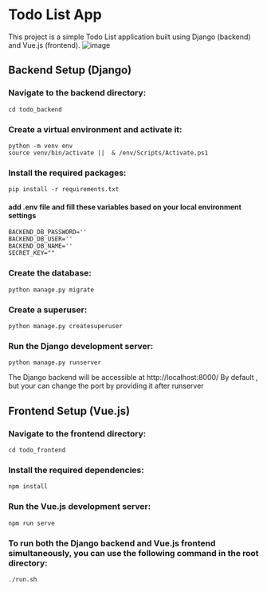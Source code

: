 # Todo List App

This project is a simple Todo List application built using Django (backend) and Vue.js (frontend).
![image](https://github.com/najouakanmaoui/TODO-List/assets/96218235/1a319313-253a-457a-9fcb-22583b217e35)


## Backend Setup (Django)
### Navigate to the backend directory:
    cd todo_backend

### Create a virtual environment and activate it:
    python -m venv env
    source venv/bin/activate ||  & /env/Scripts/Activate.ps1

### Install the required packages:
    pip install -r requirements.txt
#### add .env file and fill these variables based on your local environment settings
    BACKEND_DB_PASSWORD=''
    BACKEND_DB_USER=''
    BACKEND_DB_NAME=''
    SECRET_KEY=""
    
### Create the database:
    python manage.py migrate

### Create a superuser:
    python manage.py createsuperuser

### Run the Django development server:
    python manage.py runserver 

The Django backend will be accessible at http://localhost:8000/ By default , but your can change the port by providing it after runserver 


## Frontend Setup (Vue.js)

### Navigate to the frontend directory:
    cd todo_frontend

### Install the required dependencies:
    npm install

### Run the Vue.js development server:
    npm run serve


### To run both the Django backend and Vue.js frontend simultaneously, you can use the following command in the root directory:

    ./run.sh
